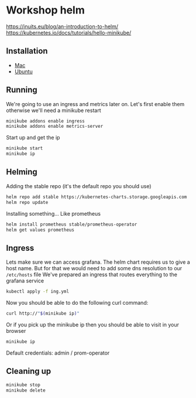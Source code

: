 
# Workshop helm

https://inuits.eu/blog/an-introduction-to-helm/
https://kubernetes.io/docs/tutorials/hello-minikube/

## Installation 

- [Mac](Mac.md)
- [Ubuntu](Ubuntu.md)

## Running

We're going to use an ingress and metrics later on.
Let's first enable them otherwise we'll need a minikube restart

```bash
minikube addons enable ingress
minikube addons enable metrics-server
```

Start up and get the ip
```bash
minikube start
minikube ip
```

## Helming 

Adding the stable repo (it's the default repo you should use)
```bash
helm repo add stable https://kubernetes-charts.storage.googleapis.com
helm repo update
```

Installing something... Like prometheus
```bash
helm install prometheus stable/prometheus-operator
helm get values prometheus
```

## Ingress

Lets make sure we can access grafana.
The helm chart requires us to give a host name.
But for that we would need to add some dns resolution to our `/etc/hosts` file
We've prepared an ingress that routes everything to the grafana service

```bash
kubectl apply -f ing.yml
```

Now you should be able to do the following curl command:

```bash
curl http://"$(minikube ip)"
```

Or if you pick up the minikube ip then you should be able to visit in your browser

```bash
minikube ip
```

Default credentials:  admin / prom-operator 

## Cleaning up

```bash
minikube stop
minikube delete
```